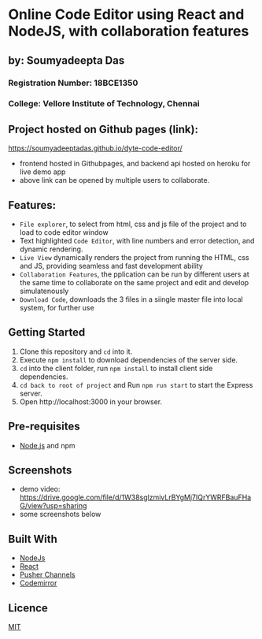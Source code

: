# Online Code Editor using React and NodeJS, with collaboration features

## by: Soumyadeepta Das
### Registration Number: 18BCE1350
### College: Vellore Institute of Technology, Chennai



## Project hosted on Github pages (link):
https://soumyadeeptadas.github.io/dyte-code-editor/

- frontend hosted in Githubpages, and backend api hosted on heroku for live demo app
- above link can be opened by multiple users to collaborate.



## Features:
- `File explorer`, to select from html, css and js file of the project and to load to code editor window
- Text highlighted `Code Editor`, with line numbers and error detection, and dynamic rendering.
- `Live View` dynamically renders the project from running the HTML, css and JS, providing seamless and fast development ability
- `Collaboration Features`, the pplication can be run by different users at the same time to collaborate on the same project and edit and develop simulatenously
- `Download Code`, downloads the 3 files in a siingle master file into local system, for further use


## Getting Started

1. Clone this repository and `cd` into it.
2. Execute `npm install` to download dependencies of the server side.
3. `cd` into the client folder, run `npm install`  to install client side dependencies.
4. `cd back to root of project` and Run `npm run start` to start the Express server.
6. Open http://localhost:3000 in your browser.

## Pre-requisites

- [Node.js](https://nodejs.org/en) and npm


## Screenshots

- demo video: https://drive.google.com/file/d/1W38sglzmivLrBYgMj7IQrYWRFBauFHaG/view?usp=sharing
- some screenshots below


## Built With
- [NodeJs](https://nodejs.org)
- [React](https://reactjs.org)
- [Pusher Channels](https://pusher.com/channels)
- [Codemirror](https://codemirror.net/)

## Licence

[MIT](https://opensource.org/licenses/MIT)
